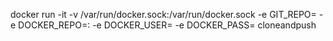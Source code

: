 docker run -it -v /var/run/docker.sock:/var/run/docker.sock -e GIT_REPO=<your-git-repo> -e DOCKER_REPO=<your-docker-repo>:<tag> -e DOCKER_USER=<your-username> -e DOCKER_PASS=<your-password> cloneandpush
